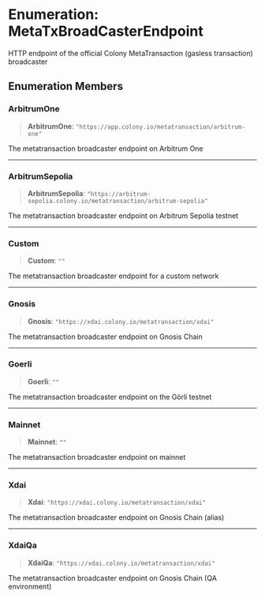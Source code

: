 # Enumeration: MetaTxBroadCasterEndpoint

HTTP endpoint of the official Colony MetaTransaction (gasless transaction) broadcaster

## Enumeration Members

### ArbitrumOne

> **ArbitrumOne**: `"https://app.colony.io/metatransaction/arbitrum-one"`

The metatransaction broadcaster endpoint on Arbitrum One

***

### ArbitrumSepolia

> **ArbitrumSepolia**: `"https://arbitrum-sepolia.colony.io/metatransaction/arbitrum-sepolia"`

The metatransaction broadcaster endpoint on Arbitrum Sepolia testnet

***

### Custom

> **Custom**: `""`

The metatransaction broadcaster endpoint for a custom network

***

### Gnosis

> **Gnosis**: `"https://xdai.colony.io/metatransaction/xdai"`

The metatransaction broadcaster endpoint on Gnosis Chain

***

### Goerli

> **Goerli**: `""`

The metatransaction broadcaster endpoint on the Görli testnet

***

### Mainnet

> **Mainnet**: `""`

The metatransaction broadcaster endpoint on mainnet

***

### Xdai

> **Xdai**: `"https://xdai.colony.io/metatransaction/xdai"`

The metatransaction broadcaster endpoint on Gnosis Chain (alias)

***

### XdaiQa

> **XdaiQa**: `"https://xdai.colony.io/metatransaction/xdai"`

The metatransaction broadcaster endpoint on Gnosis Chain (QA environment)
